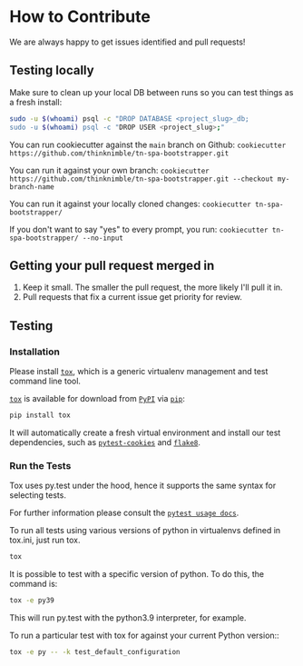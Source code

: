 # How to Contribute

We are always happy to get issues identified and pull requests!

## Testing locally

Make sure to clean up your local DB between runs so you can test things as a fresh install:
```bash
sudo -u $(whoami) psql -c "DROP DATABASE <project_slug>_db;
sudo -u $(whoami) psql -c "DROP USER <project_slug>;"
```

You can run cookiecutter against the `main` branch on Github:
```cookiecutter https://github.com/thinknimble/tn-spa-bootstrapper.git```

You can run it against your own branch:
```cookiecutter https://github.com/thinknimble/tn-spa-bootstrapper.git --checkout my-branch-name```

You can run it against your locally cloned changes:
```cookiecutter tn-spa-bootstrapper/```

If you don't want to say "yes" to every prompt, you run:
```cookiecutter tn-spa-bootstrapper/ --no-input```

## Getting your pull request merged in

1. Keep it small. The smaller the pull request, the more likely I'll pull it in.
1. Pull requests that fix a current issue get priority for review.

## Testing

### Installation

Please install [`tox`], which is a generic virtualenv management and test command line tool.

[`tox`] is available for download from [`PyPI`] via [`pip`]:

```bash
pip install tox
```

It will automatically create a fresh virtual environment and install our test dependencies,
such as [`pytest-cookies`] and [`flake8`].

### Run the Tests

Tox uses py.test under the hood, hence it supports the same syntax for selecting tests.

For further information please consult the [`pytest usage docs`].

To run all tests using various versions of python in virtualenvs defined in tox.ini, just run tox.

```bash
tox
```

It is possible to test with a specific version of python. To do this, the command is:

```bash
tox -e py39
```

This will run py.test with the python3.9 interpreter, for example.

To run a particular test with tox for against your current Python version::

```bash
tox -e py -- -k test_default_configuration
```

[`pytest usage docs`]: https://pytest.org/latest/usage.html#specifying-tests-selecting-tests
[`tox`]: https://tox.readthedocs.io/en/latest/
[`pip`]: https://pypi.python.org/pypi/pip/
[`pytest-cookies`]: https://pypi.python.org/pypi/pytest-cookies/
[`flake8`]: https://pypi.python.org/pypi/flake8/
[`PyPI`]: https://pypi.python.org/pypi
